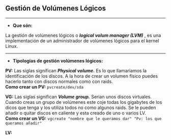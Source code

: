 ## Gestión de Volúmenes Lógicos

***

* **Que són:** 

La gestión de volúmenes lógicos o ***logical volum manager (LVM)*** , es una implementación de un administrador de volúmenes lógicos para el kernel Linux. 

***

* **Tipologias de gestión volúmenes lógicos:**  

**PV:** Las siglas significan ***Physical volume.*** Es lo que llamariamos la identificación de los discos. A la hora de crear un volumen físico puedes hacerlo tanto con discos normales como con raids.  
**Como crear un PV:** `pvcreate/dev/sda`  

**VG:** Las siglas significan ***Volume group.*** Serian unos discos virtuales. Cuando creas un grupo de volúmenes este coje todas los gigabytes de los dicos que tenga y los utiliza todos no como algunos raids. Se le pueden añadir o quitar discos en caliente y esta creado de uno o varios LV.  
**Como crear un VG:** `vgcreate "nombre que le queramos dar" "Pv: los que queramos añadir"`

**LV:**
